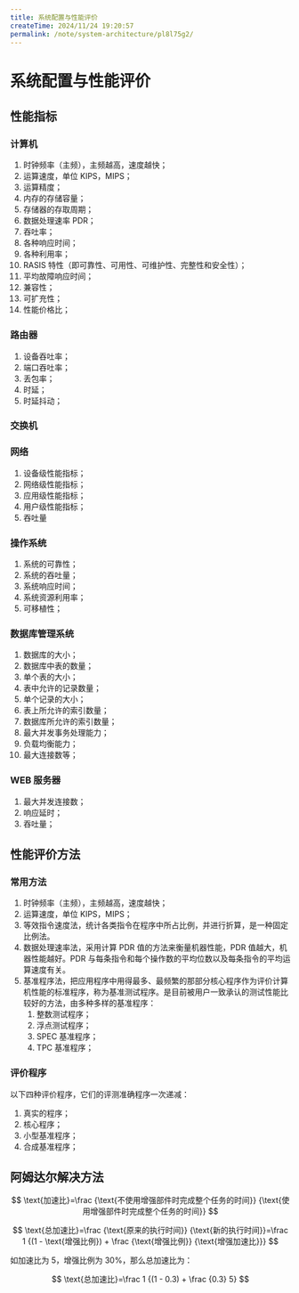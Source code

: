 ```yaml
---
title: 系统配置与性能评价
createTime: 2024/11/24 19:20:57
permalink: /note/system-architecture/pl8l75g2/
---
```

# 系统配置与性能评价

## 性能指标

### 计算机

1. 时钟频率（主频），主频越高，速度越快；
2. 运算速度，单位 KIPS，MIPS；
3. 运算精度；
4. 内存的存储容量；
5. 存储器的存取周期；
6. 数据处理速率 PDR；
7. 吞吐率；
8. 各种响应时间；
9. 各种利用率；
10. RASIS 特性（即可靠性、可用性、可维护性、完整性和安全性）；
11. 平均故障响应时间；
12. 兼容性；
13. 可扩充性；
14. 性能价格比；

### 路由器

1. 设备吞吐率；
2. 端口吞吐率；
3. 丢包率；
4. 时延；
5. 时延抖动；

### 交换机

### 网络

1. 设备级性能指标；
2. 网络级性能指标；
3. 应用级性能指标；
4. 用户级性能指标；
5. 吞吐量

### 操作系统

1. 系统的可靠性；
2. 系统的吞吐量；
3. 系统响应时间；
4. 系统资源利用率；
5. 可移植性；

### 数据库管理系统

1. 数据库的大小；
2. 数据库中表的数量；
3. 单个表的大小；
4. 表中允许的记录数量；
5. 单个记录的大小；
6. 表上所允许的索引数量；
7. 数据库所允许的索引数量；
8. 最大并发事务处理能力；
9. 负载均衡能力；
10. 最大连接数等；

### WEB 服务器

1. 最大并发连接数；
2. 响应延时；
3. 吞吐量；

## 性能评价方法

### 常用方法

1. 时钟频率（主频），主频越高，速度越快；
2. 运算速度，单位 KIPS，MIPS；
3. 等效指令速度法，统计各类指令在程序中所占比例，并进行折算，是一种固定比例法。
4. 数据处理速率法，采用计算 PDR 值的方法来衡量机器性能，PDR 值越大，机器性能越好。PDR 与每条指令和每个操作数的平均位数以及每条指令的平均运算速度有关。
5. 基准程序法，把应用程序中用得最多、最频繁的那部分核心程序作为评价计算机性能的标准程序，称为基准测试程序。是目前被用户一致承认的测试性能比较好的方法，由多种多样的基准程序：
   1. 整数测试程序；
   2. 浮点测试程序；
   3. SPEC 基准程序；
   4. TPC 基准程序；

### 评价程序

以下四种评价程序，它们的评测准确程序一次递减：

1. 真实的程序；
2. 核心程序；
3. 小型基准程序；
4. 合成基准程序；

## 阿姆达尔解决方法

$$
\text{加速比}=\frac {\text{不使用增强部件时完成整个任务的时间}} {\text{使用增强部件时完成整个任务的时间}}
$$

$$
\text{总加速比}=\frac {\text{原来的执行时间}} {\text{新的执行时间}}=\frac 1 {(1 - \text{增强比例}) + \frac {\text{增强比例}} {\text{增强加速比}}}
$$

如加速比为 5，增强比例为 30%，那么总加速比为：

$$
\text{总加速比}=\frac 1 {(1 - 0.3) + \frac {0.3} 5}
$$
